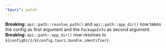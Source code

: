 ```yaml
---
"tauri": patch
---
```


**Breaking:** `api::path::resolve_path()` and `api::path::app_dir()` now takes the config as first argument and the `PackageInfo` as second argument.
**Breaking:** `api::path::app_dir()` now resolves to `${configDir}/${config.tauri.bundle.identifier}`.
